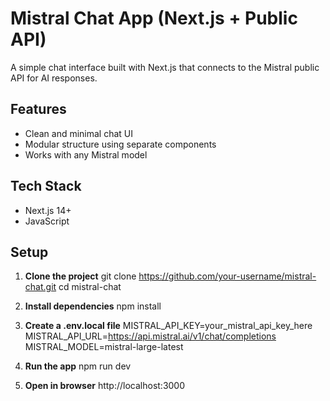 # Mistral Chat App (Next.js + Public API)
A simple chat interface built with Next.js that connects to the Mistral public API for AI responses.

## Features
- Clean and minimal chat UI  
- Modular structure using separate components  
- Works with any Mistral model  

## Tech Stack
- Next.js 14+  
- JavaScript  

## Setup

1. **Clone the project**
git clone https://github.com/your-username/mistral-chat.git
cd mistral-chat

2. **Install dependencies**
npm install

3. **Create a .env.local file**
MISTRAL_API_KEY=your_mistral_api_key_here
MISTRAL_API_URL=https://api.mistral.ai/v1/chat/completions
MISTRAL_MODEL=mistral-large-latest

4. **Run the app**
npm run dev

5. **Open in browser**
http://localhost:3000